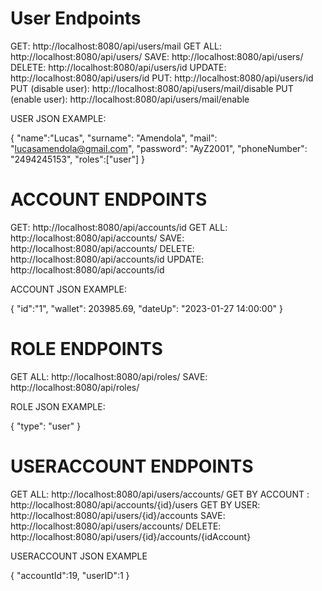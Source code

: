 # User Endpoints
GET: http://localhost:8080/api/users/mail
GET ALL: http://localhost:8080/api/users/
SAVE: http://localhost:8080/api/users/
DELETE: http://localhost:8080/api/users/id
UPDATE: http://localhost:8080/api/users/id
PUT: http://localhost:8080/api/users/id
PUT (disable user): http://localhost:8080/api/users/mail/disable
PUT (enable user): http://localhost:8080/api/users/mail/enable

USER JSON EXAMPLE:

{
"name":"Lucas",
"surname": "Amendola",
"mail": "lucasamendola@gmail.com",
"password": "AyZ2001",
"phoneNumber": "2494245153",
"roles":["user"]
}

# ACCOUNT ENDPOINTS

GET: http://localhost:8080/api/accounts/id
GET ALL: http://localhost:8080/api/accounts/
SAVE: http://localhost:8080/api/accounts/
DELETE: http://localhost:8080/api/accounts/id
UPDATE: http://localhost:8080/api/accounts/id

ACCOUNT JSON EXAMPLE:

{
"id":"1",
"wallet": 203985.69,
"dateUp": "2023-01-27 14:00:00"
}


# ROLE ENDPOINTS

GET ALL: http://localhost:8080/api/roles/
SAVE: http://localhost:8080/api/roles/

ROLE JSON EXAMPLE:

{
"type": "user"
}


# USERACCOUNT ENDPOINTS
GET ALL: http://localhost:8080/api/users/accounts/
GET BY ACCOUNT : http://localhost:8080/api/accounts/{id}/users
GET BY USER: http://localhost:8080/api/users/{id}/accounts
SAVE: http://localhost:8080/api/users/accounts/
DELETE: http://localhost:8080/api/users/{id}/accounts/{idAccount}

USERACCOUNT JSON EXAMPLE

{
"accountId":19,
"userID":1
}
    